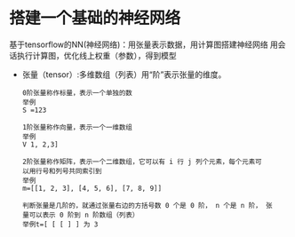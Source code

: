 # 搭建一个基础的神经网络
基于tensorflow的NN(神经网络)：用张量表示数据，用计算图搭建神经网络
用会话执行计算图，优化线上权重（参数），得到模型

* 张量（tensor）:多维数组（列表）用“阶”表示张量的维度。

  ~~~properties
  0阶张量称作标量，表示一个单独的数
  举例
  S =123
  
  1阶张量称作向量，表示一个一维数组
  举例
  V 1, 2,3]
  
  2阶张量称作矩阵，表示一个二维数组，它可以有 i 行 j 列个元素，每个元素可
  以用行号和列号共同索引到
  举例
  m=[[1, 2, 3], [4, 5, 6], [7, 8, 9]]
  
  判断张量是几阶的，就通过张量右边的方括号数 0 个是 0 阶， n 个是 n 阶， 张
  量可以表示 0 阶到 n 阶数组（列表）
  举例t=[ [ [ ] ] 为 3
  ~~~

  